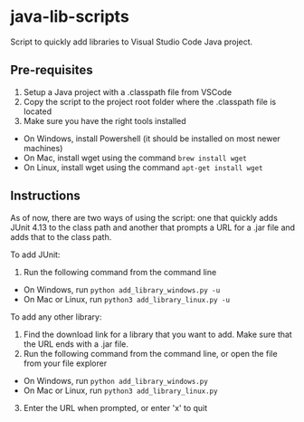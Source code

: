 # java-lib-scripts

Script to quickly add libraries to Visual Studio Code Java project.

## Pre-requisites

1. Setup a Java project with a .classpath file from VSCode
2. Copy the script to the project root folder where the .classpath file is located
3. Make sure you have the right tools installed

- On Windows, install Powershell (it should be installed on most newer machines)
- On Mac, install wget using the command `brew install wget`
- On Linux, install wget using the command `apt-get install wget`

## Instructions

As of now, there are two ways of using the script: one that quickly adds JUnit 4.13 to the class path and another that prompts a URL for a .jar file and adds that to the class path.

To add JUnit:

1. Run the following command from the command line

- On Windows, run `python add_library_windows.py -u`
- On Mac or Linux, run `python3 add_library_linux.py -u`

To add any other library:

1. Find the download link for a library that you want to add. Make sure that the URL ends with a .jar file.
2. Run the following command from the command line, or open the file from your file explorer

- On Windows, run `python add_library_windows.py`
- On Mac or Linux, run `python3 add_library_linux.py`

3. Enter the URL when prompted, or enter 'x' to quit
